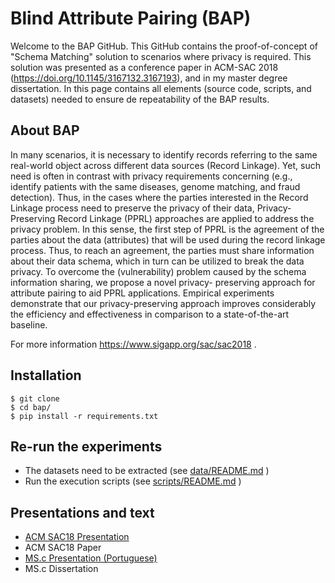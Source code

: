 # Blind Attribute Pairing (BAP)

Welcome to the BAP GitHub. This GitHub contains the proof-of-concept of "Schema Matching" solution to scenarios where privacy is required. This solution was presented as a conference paper in ACM-SAC 2018 (https://doi.org/10.1145/3167132.3167193), and in my master degree dissertation. In this page contains all elements (source code, scripts, and datasets) needed to ensure de repeatability of the BAP results. 

## About BAP

In many scenarios, it is necessary to identify records referring to the same real-world object across different data sources (Record Linkage). Yet, such need is often in contrast with privacy requirements concerning (e.g., identify patients with the same diseases, genome matching, and fraud detection). Thus, in the cases where the parties interested in the Record Linkage process need to preserve the privacy of their data, Privacy-Preserving Record Linkage (PPRL) approaches are applied to address the privacy problem. In this sense, the first step of PPRL is the agreement of the parties about the data (attributes) that will be used during the record linkage process. Thus, to reach an agreement, the parties must share information about their data schema, which in turn can be utilized to break the data privacy. To overcome the (vulnerability) problem caused by the schema information sharing, we propose a novel privacy- preserving approach for attribute pairing to aid PPRL applications. Empirical experiments demonstrate that our privacy-preserving approach improves considerably the efficiency and effectiveness in comparison to a state-of-the-art baseline.

For more information https://www.sigapp.org/sac/sac2018 .


## Installation 

    $ git clone 
    $ cd bap/
    $ pip install -r requirements.txt

## Re-run the experiments

- The datasets need to be extracted  (see [data/README.md](data/README.md) )
- Run the execution scripts (see [scripts/README.md](scripts/README.md) )

## Presentations and text

 - [ACM SAC18 Presentation](scripts/README.md)  
 - ACM SAC18 Paper
 - [MS.c Presentation (Portuguese) ](text/README.md)
 - MS.c Dissertation
